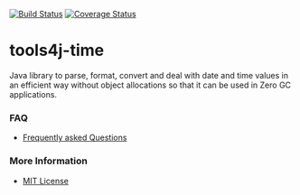 [![Build Status](https://travis-ci.org/tools4j/time.svg?branch=master)](https://travis-ci.org/tools4j/time)
[![Coverage Status](https://coveralls.io/repos/github/tools4j/time/badge.svg?branch=master)](https://coveralls.io/github/tools4j/time?branch=master)
<!-- [![Maven Central](https://maven-badges.herokuapp.com/maven-central/org.tools4j/tools4j-time/badge.svg)](https://maven-badges.herokuapp.com/maven-central/org.tools4j/tools4j-time) -->

# tools4j-time
Java library to parse, format, convert and deal with date and time values in an efficient way without object allocations 
so that it can be used in Zero GC applications.
### FAQ
* [Frequently asked Questions](https://github.com/tools4j/time/issues?q=label:question)

### More Information
* [MIT License](https://github.com/tools4j/time/blob/master/LICENSE)
